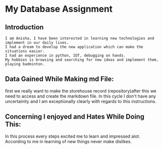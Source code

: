 # My Database Assignment
## Introduction
    I am Anisha, I have been interested in learning new technologies and implement in our daily lives.
    I had a dream to develop the new application which can make the situations easier.
    I had an experience in python, IOT, debugging on hands.
    My hobbies is browsing and searching for new ideas and implement them, playing badminton.
## Data Gained While Making md File:
first we really want to make the storehouse record (repository)after this we need to access and create the markdown file.
In this cycle I don't have any uncertainity and I am exceptionally clearly with regards to this instructions.
## Concerning I enjoyed and Hates While Doing This:
In this process every steps excited me to learn and impressed alot.
According to me in learning of new things never make dislikes. 


